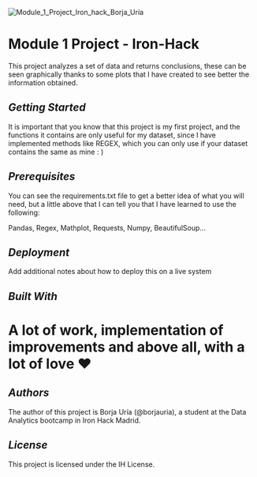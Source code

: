 ![Module_1_Project_Iron_hack_Borja_Uría](https://user-images.githubusercontent.com/45542785/74432906-ab3d4380-4e5f-11ea-9dc1-7be285b9b055.png)

# Module 1 Project - Iron-Hack

This project analyzes a set of data and returns conclusions, these can be seen graphically thanks to some plots that I have created to see better the information obtained.

## _Getting Started_

It is important that you know that this project is my first project, and the functions it contains are only useful for my dataset, since I have implemented methods like REGEX, which you can only use if your dataset contains the same as mine : )

## _Prerequisites_

You can see the requirements.txt file to get a better idea of what you will need, but a little above that I can tell you that I have learned to use the following:

Pandas, Regex, Mathplot, Requests, Numpy, BeautifulSoup...

## _Deployment_

Add additional notes about how to deploy this on a live system

## _Built With_

# A lot of work, implementation of improvements and above all, with a lot of love ❤️

## _Authors_

The author of this project is Borja Uría (@borjauria), a student at the Data Analytics bootcamp in Iron Hack Madrid.

## _License_

This project is licensed under the IH License.
